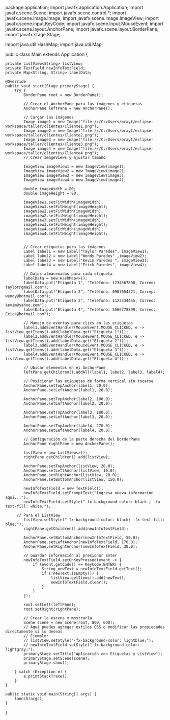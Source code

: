 package application;
import javafx.application.Application;
import javafx.scene.Scene;
import javafx.scene.control.*;
import javafx.scene.image.Image;
import javafx.scene.image.ImageView;
import javafx.scene.input.KeyCode;
import javafx.scene.input.MouseEvent;
import javafx.scene.layout.AnchorPane;
import javafx.scene.layout.BorderPane;
import javafx.stage.Stage;

import java.util.HashMap;
import java.util.Map;

public class Main extends Application {

    private ListView<String> listView;
    private TextField newInfoTextField;
    private Map<String, String> labelData;

    @Override
    public void start(Stage primaryStage) {
        try {
            BorderPane root = new BorderPane();

            // Crear el AnchorPane para las imágenes y etiquetas
            AnchorPane leftPane = new AnchorPane();

            // Cargar las imágenes
            Image image1 = new Image("file:///C:/Users/brayt/eclipse-workspace/taller/clientes/Cliente1.png");
            Image image2 = new Image("file:///C:/Users/brayt/eclipse-workspace/taller/clientes/Cliente2.png");
            Image image3 = new Image("file:///C:/Users/brayt/eclipse-workspace/taller/clientes/Cliente3.png");
            Image image4 = new Image("file:///C:/Users/brayt/eclipse-workspace/taller/clientes/Cliente4.png");
            // Crear ImageViews y ajustar tamaño
            
            ImageView imageView1 = new ImageView(image1);
            ImageView imageView2 = new ImageView(image2);
            ImageView imageView3 = new ImageView(image3);
            ImageView imageView4 = new ImageView(image4);

            double imageWidth = 80;
            double imageHeight = 80;

            imageView1.setFitWidth(imageWidth);
            imageView1.setFitHeight(imageHeight);
            imageView2.setFitWidth(imageWidth);
            imageView2.setFitHeight(imageHeight);
            imageView3.setFitWidth(imageWidth);
            imageView3.setFitHeight(imageHeight);
            imageView4.setFitWidth(imageWidth);
            imageView4.setFitHeight(imageHeight);


            // Crear etiquetas para las imágenes
            Label label1 = new Label("Taylor Paredes", imageView1);
            Label label2 = new Label("Wendy Paredes" ,imageView2);
            Label label3 = new Label("Kevin Paredes ", imageView3);
            Label label4 = new Label("Erick Paredes", imageView4);

            // Datos almacenados para cada etiqueta
            labelData = new HashMap<>();
            labelData.put("Etiqueta 1", "Teléfono: 1234567890, Correo: taylor@gmail.com");
            labelData.put("Etiqueta 2", "Teléfono: 0987654321, Correp: wendy@hotmail.com");
            labelData.put("Etiqueta 3", "Teléfono: 1122334455, Correo: kevim@yahoo.com");
            labelData.put("Etiqueta 4", "Teléfono: 5566778899, Correo: Erick@hotmail.com");
            
            // Manejo de eventos para clics en las etiquetas
            label1.addEventHandler(MouseEvent.MOUSE_CLICKED, e -> listView.getItems().add(labelData.get("Etiqueta 1")));
            label2.addEventHandler(MouseEvent.MOUSE_CLICKED, e -> listView.getItems().add(labelData.get("Etiqueta 2")));
            label3.addEventHandler(MouseEvent.MOUSE_CLICKED, e -> listView.getItems().add(labelData.get("Etiqueta 3")));
            label4.addEventHandler(MouseEvent.MOUSE_CLICKED, e -> listView.getItems().add(labelData.get("Etiqueta 4")));

            // Ubicar elementos en el AnchorPane
            leftPane.getChildren().addAll(label1, label2, label3, label4);

            // Posicionar las etiquetas de forma vertical sin tocarse
            AnchorPane.setTopAnchor(label1, 20.0);
            AnchorPane.setLeftAnchor(label1, 20.0);

            AnchorPane.setTopAnchor(label2, 100.0);
            AnchorPane.setLeftAnchor(label2, 20.0);

            AnchorPane.setTopAnchor(label3, 180.0);
            AnchorPane.setLeftAnchor(label3, 20.0);

            AnchorPane.setTopAnchor(label4, 270.0);
            AnchorPane.setLeftAnchor(label4, 20.0);

            // Configuración de la parte derecha del BorderPane
            AnchorPane rightPane = new AnchorPane();

            listView = new ListView<>();
            rightPane.getChildren().add(listView);
            
            AnchorPane.setTopAnchor(listView, 20.0);
            AnchorPane.setLeftAnchor(listView, 10.0);
            AnchorPane.setRightAnchor(listView, 20.0);
            AnchorPane.setBottomAnchor(listView, 150.0);

            newInfoTextField = new TextField();
            newInfoTextField.setPromptText("Ingresa nueva información aquí...");
            newInfoTextField.setStyle("-fx-background-color: black ; -fx-text-fill: white;");

         // Para el ListView
            listView.setStyle("-fx-background-color: black; -fx-text-fill: blue;");
            rightPane.getChildren().add(newInfoTextField);

            AnchorPane.setBottomAnchor(newInfoTextField, 50.0);
            AnchorPane.setLeftAnchor(newInfoTextField, 170.0);
            AnchorPane.setRightAnchor(newInfoTextField, 30.0);

            // Guardar información al presionar Enter
            newInfoTextField.setOnKeyPressed(event -> {
                if (event.getCode() == KeyCode.ENTER) {
                    String newText = newInfoTextField.getText();
                    if (!newText.isEmpty()) {
                        listView.getItems().add(newText);
                        newInfoTextField.clear();
                    }
                }
            });

            root.setLeft(leftPane);
            root.setRight(rightPane);

            // Crear la escena y mostrarla
            Scene scene = new Scene(root, 800, 600);
            // Aquí puedes agregar estilos CSS o modificar las propiedades directamente si lo deseas
            // Ejemplo:
            // listView.setStyle("-fx-background-color: lightblue;");
            // newInfoTextField.setStyle("-fx-background-color: lightgray;");
            primaryStage.setTitle("Aplicación con Etiquetas y ListView");
            primaryStage.setScene(scene);
            primaryStage.show();

        } catch (Exception e) {
            e.printStackTrace();
        }
    }

    public static void main(String[] args) {
        launch(args);
    }

}
